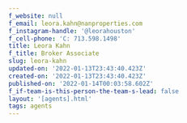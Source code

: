 ```yaml
---
f_website: null
f_email: leora.kahn@nanproperties.com
f_instagram-handle: '@leorahouston'
f_cell-phone: 'C: 713.598.1498'
title: Leora Kahn
f_title: Broker Associate
slug: leora-kahn
updated-on: '2022-01-13T23:43:40.423Z'
created-on: '2022-01-13T23:43:40.423Z'
published-on: '2022-01-14T00:03:58.602Z'
f_if-team-is-this-person-the-team-s-lead: false
layout: '[agents].html'
tags: agents
---
```



